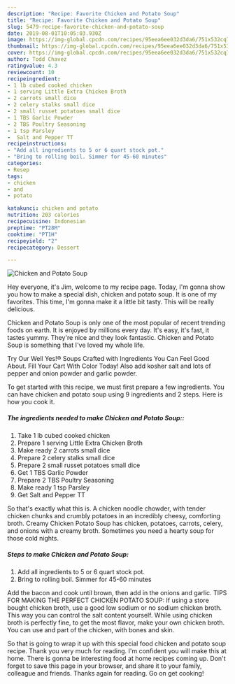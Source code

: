 ```yaml
---
description: "Recipe: Favorite Chicken and Potato Soup"
title: "Recipe: Favorite Chicken and Potato Soup"
slug: 5479-recipe-favorite-chicken-and-potato-soup
date: 2019-08-01T10:05:03.930Z
image: https://img-global.cpcdn.com/recipes/95eea6ee032d3da6/751x532cq70/chicken-and-potato-soup-recipe-main-photo.jpg
thumbnail: https://img-global.cpcdn.com/recipes/95eea6ee032d3da6/751x532cq70/chicken-and-potato-soup-recipe-main-photo.jpg
cover: https://img-global.cpcdn.com/recipes/95eea6ee032d3da6/751x532cq70/chicken-and-potato-soup-recipe-main-photo.jpg
author: Todd Chavez
ratingvalue: 4.3
reviewcount: 10
recipeingredient:
- 1 lb cubed cooked chicken
- 1 serving Little Extra Chicken Broth
- 2 carrots small dice
- 2 celery stalks small dice
- 2 small russet potatoes small dice
- 1 TBS Garlic Powder
- 2 TBS Poultry Seasoning
- 1 tsp Parsley
-  Salt and Pepper TT
recipeinstructions:
- "Add all ingredients to 5 or 6 quart stock pot."
- "Bring to rolling boil. Simmer for 45-60 minutes"
categories:
- Resep
tags:
- chicken
- and
- potato

katakunci: chicken and potato
nutrition: 203 calories
recipecuisine: Indonesian
preptime: "PT28M"
cooktime: "PT1H"
recipeyield: "2"
recipecategory: Dessert

---
```



![Chicken and Potato Soup](https://img-global.cpcdn.com/recipes/95eea6ee032d3da6/751x532cq70/chicken-and-potato-soup-recipe-main-photo.jpg)

Hey everyone, it's Jim, welcome to my recipe page. Today, I'm gonna show you how to make a special dish, chicken and potato soup. It is one of my favorites. This time, I'm gonna make it a little bit tasty. This will be really delicious.

Chicken and Potato Soup is only one of the most popular of recent trending foods on earth. It is enjoyed by millions every day. It's easy, it's fast, it tastes yummy. They're nice and they look fantastic. Chicken and Potato Soup is something that I've loved my whole life.

Try Our Well Yes!® Soups Crafted with Ingredients You Can Feel Good About. Fill Your Cart With Color Today! Also add kosher salt and lots of pepper and onion powder and garlic powder.


To get started with this recipe, we must first prepare a few ingredients. You can have chicken and potato soup using 9 ingredients and 2 steps. Here is how you cook it.

##### The ingredients needed to make Chicken and Potato Soup::

1. Take 1 lb cubed cooked chicken
1. Prepare 1 serving Little Extra Chicken Broth
1. Make ready 2 carrots small dice
1. Prepare 2 celery stalks small dice
1. Prepare 2 small russet potatoes small dice
1. Get 1 TBS Garlic Powder
1. Prepare 2 TBS Poultry Seasoning
1. Make ready 1 tsp Parsley
1. Get  Salt and Pepper TT


So that&#39;s exactly what this is. A chicken noodle chowder, with tender chicken chunks and crumbly potatoes in an incredibly cheesy, comforting broth. Creamy Chicken Potato Soup has chicken, potatoes, carrots, celery, and onions with a creamy broth. Sometimes you need a hearty soup for those cold nights. 

##### Steps to make Chicken and Potato Soup:

1. Add all ingredients to 5 or 6 quart stock pot.
1. Bring to rolling boil. Simmer for 45-60 minutes


Add the bacon and cook until brown, then add in the onions and garlic. TIPS FOR MAKING THE PERFECT CHICKEN POTATO SOUP: If using a store bought chicken broth, use a good low sodium or no sodium chicken broth. This way you can control the salt content yourself. While using chicken broth is perfectly fine, to get the most flavor, make your own chicken broth. You can use and part of the chicken, with bones and skin. 

So that is going to wrap it up with this special food chicken and potato soup recipe. Thank you very much for reading. I'm confident you will make this at home. There is gonna be interesting food at home recipes coming up. Don't forget to save this page in your browser, and share it to your family, colleague and friends. Thanks again for reading. Go on get cooking!
